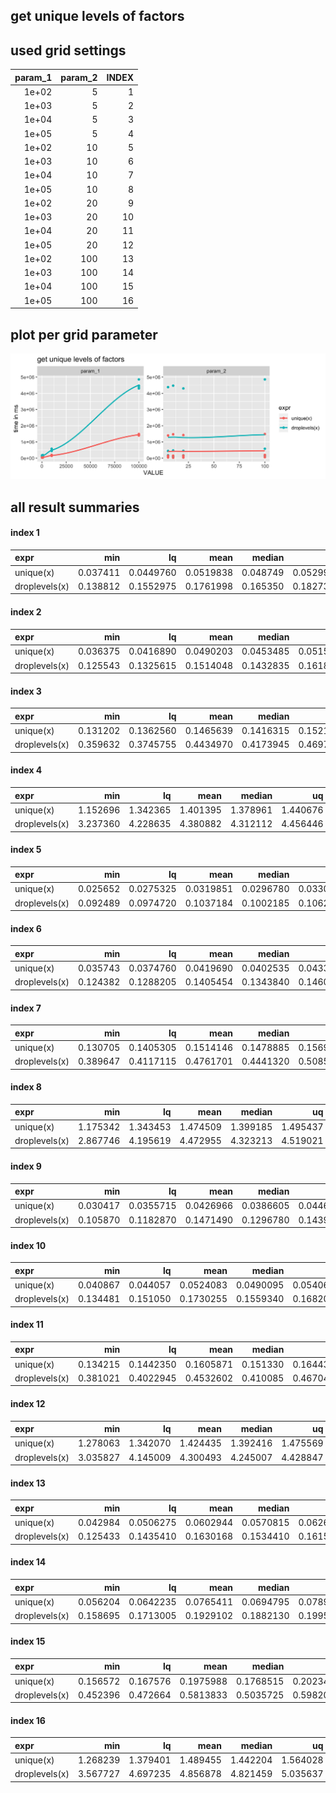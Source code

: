 ## get unique levels of factors





## used grid settings 

| param_1| param_2| INDEX|
|-------:|-------:|-----:|
|   1e+02|       5|     1|
|   1e+03|       5|     2|
|   1e+04|       5|     3|
|   1e+05|       5|     4|
|   1e+02|      10|     5|
|   1e+03|      10|     6|
|   1e+04|      10|     7|
|   1e+05|      10|     8|
|   1e+02|      20|     9|
|   1e+03|      20|    10|
|   1e+04|      20|    11|
|   1e+05|      20|    12|
|   1e+02|     100|    13|
|   1e+03|     100|    14|
|   1e+04|     100|    15|
|   1e+05|     100|    16|


## plot per grid parameter 

![](
benchmark_grid.png
)



##  all result summaries 

#### index 1

|expr          |      min|        lq|      mean|   median|        uq|      max| neval|
|:-------------|--------:|---------:|---------:|--------:|---------:|--------:|-----:|
|unique(x)     | 0.037411| 0.0449760| 0.0519838| 0.048749| 0.0529955| 0.137669|   100|
|droplevels(x) | 0.138812| 0.1552975| 0.1761998| 0.165350| 0.1827385| 0.398526|   100|


#### index 2

|expr          |      min|        lq|      mean|    median|        uq|      max| neval|
|:-------------|--------:|---------:|---------:|---------:|---------:|--------:|-----:|
|unique(x)     | 0.036375| 0.0416890| 0.0490203| 0.0453485| 0.0515275| 0.149048|   100|
|droplevels(x) | 0.125543| 0.1325615| 0.1514048| 0.1432835| 0.1618020| 0.247451|   100|


#### index 3

|expr          |      min|        lq|      mean|    median|        uq|      max| neval|
|:-------------|--------:|---------:|---------:|---------:|---------:|--------:|-----:|
|unique(x)     | 0.131202| 0.1362560| 0.1465639| 0.1416315| 0.1521780| 0.201216|   100|
|droplevels(x) | 0.359632| 0.3745755| 0.4434970| 0.4173945| 0.4697185| 1.037184|   100|


#### index 4

|expr          |      min|       lq|     mean|   median|       uq|      max| neval|
|:-------------|--------:|--------:|--------:|--------:|--------:|--------:|-----:|
|unique(x)     | 1.152696| 1.342365| 1.401395| 1.378961| 1.440676| 1.787505|   100|
|droplevels(x) | 3.237360| 4.228635| 4.380882| 4.312112| 4.456446| 6.596623|   100|


#### index 5

|expr          |      min|        lq|      mean|    median|        uq|      max| neval|
|:-------------|--------:|---------:|---------:|---------:|---------:|--------:|-----:|
|unique(x)     | 0.025652| 0.0275325| 0.0319851| 0.0296780| 0.0330505| 0.083716|   100|
|droplevels(x) | 0.092489| 0.0974720| 0.1037184| 0.1002185| 0.1062090| 0.180671|   100|


#### index 6

|expr          |      min|        lq|      mean|    median|        uq|      max| neval|
|:-------------|--------:|---------:|---------:|---------:|---------:|--------:|-----:|
|unique(x)     | 0.035743| 0.0374760| 0.0419690| 0.0402535| 0.0433595| 0.114852|   100|
|droplevels(x) | 0.124382| 0.1288205| 0.1405454| 0.1343840| 0.1460935| 0.243615|   100|


#### index 7

|expr          |      min|        lq|      mean|    median|        uq|      max| neval|
|:-------------|--------:|---------:|---------:|---------:|---------:|--------:|-----:|
|unique(x)     | 0.130705| 0.1405305| 0.1514146| 0.1478885| 0.1569945| 0.242162|   100|
|droplevels(x) | 0.389647| 0.4117115| 0.4761701| 0.4441320| 0.5085515| 1.141706|   100|


#### index 8

|expr          |      min|       lq|     mean|   median|       uq|      max| neval|
|:-------------|--------:|--------:|--------:|--------:|--------:|--------:|-----:|
|unique(x)     | 1.175342| 1.343453| 1.474509| 1.399185| 1.495437| 3.162015|   100|
|droplevels(x) | 2.867746| 4.195619| 4.472955| 4.323213| 4.519021| 9.719476|   100|


#### index 9

|expr          |      min|        lq|      mean|    median|        uq|      max| neval|
|:-------------|--------:|---------:|---------:|---------:|---------:|--------:|-----:|
|unique(x)     | 0.030417| 0.0355715| 0.0426966| 0.0386605| 0.0446945| 0.114526|   100|
|droplevels(x) | 0.105870| 0.1182870| 0.1471490| 0.1296780| 0.1439840| 0.470302|   100|


#### index 10

|expr          |      min|       lq|      mean|    median|        uq|      max| neval|
|:-------------|--------:|--------:|---------:|---------:|---------:|--------:|-----:|
|unique(x)     | 0.040867| 0.044057| 0.0524083| 0.0490095| 0.0540605| 0.135166|   100|
|droplevels(x) | 0.134481| 0.151050| 0.1730255| 0.1559340| 0.1682050| 0.390558|   100|


#### index 11

|expr          |      min|        lq|      mean|   median|        uq|      max| neval|
|:-------------|--------:|---------:|---------:|--------:|---------:|--------:|-----:|
|unique(x)     | 0.134215| 0.1442350| 0.1605871| 0.151330| 0.1644345| 0.284753|   100|
|droplevels(x) | 0.381021| 0.4022945| 0.4532602| 0.410085| 0.4670405| 1.013500|   100|


#### index 12

|expr          |      min|       lq|     mean|   median|       uq|      max| neval|
|:-------------|--------:|--------:|--------:|--------:|--------:|--------:|-----:|
|unique(x)     | 1.278063| 1.342070| 1.424435| 1.392416| 1.475569| 1.925195|   100|
|droplevels(x) | 3.035827| 4.145009| 4.300493| 4.245007| 4.428847| 5.445693|   100|


#### index 13

|expr          |      min|        lq|      mean|    median|       uq|      max| neval|
|:-------------|--------:|---------:|---------:|---------:|--------:|--------:|-----:|
|unique(x)     | 0.042984| 0.0506275| 0.0602944| 0.0570815| 0.062687| 0.126714|   100|
|droplevels(x) | 0.125433| 0.1435410| 0.1630168| 0.1534410| 0.161574| 0.615696|   100|


#### index 14

|expr          |      min|        lq|      mean|    median|       uq|      max| neval|
|:-------------|--------:|---------:|---------:|---------:|--------:|--------:|-----:|
|unique(x)     | 0.056204| 0.0642235| 0.0765411| 0.0694795| 0.078993| 0.243267|   100|
|droplevels(x) | 0.158695| 0.1713005| 0.1929102| 0.1882130| 0.199508| 0.330630|   100|


#### index 15

|expr          |      min|       lq|      mean|    median|        uq|      max| neval|
|:-------------|--------:|--------:|---------:|---------:|---------:|--------:|-----:|
|unique(x)     | 0.156572| 0.167576| 0.1975988| 0.1768515| 0.2023465| 0.357902|   100|
|droplevels(x) | 0.452396| 0.472664| 0.5813833| 0.5035725| 0.5982000| 1.303649|   100|


#### index 16

|expr          |      min|       lq|     mean|   median|       uq|      max| neval|
|:-------------|--------:|--------:|--------:|--------:|--------:|--------:|-----:|
|unique(x)     | 1.268239| 1.379401| 1.489455| 1.442204| 1.564028| 2.294668|   100|
|droplevels(x) | 3.567727| 4.697235| 4.856878| 4.821459| 5.035637| 6.149141|   100|


